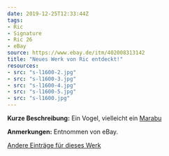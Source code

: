 ```yaml
---
date: 2019-12-25T12:33:44Z
tags:
- Ric
- Signature
- Ric 26
- eBay
source: https://www.ebay.de/itm/402008313142
title: "Neues Werk von Ric entdeckt!"
resources:
- src: "s-l1600-2.jpg"
- src: "s-l1600-3.jpg"
- src: "s-l1600-4.jpg"
- src: "s-l1600-5.jpg"
- src: "s-l1600.jpg"
---
```


**Kurze Beschreibung:** Ein Vogel, vielleicht ein [Marabu](https://en.wikipedia.org/wiki/Marabou_stork)

**Anmerkungen:** Entnommen von eBay.

[Andere Einträge für dieses Werk](/tags/Ric-26)
